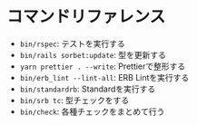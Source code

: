 # コマンドリファレンス

- `bin/rspec`: テストを実行する
- `bin/rails sorbet:update`: 型を更新する
- `yarn prettier . --write`: Prettierで整形する
- `bin/erb_lint --lint-all`: ERB Lintを実行する
- `bin/standardrb`: Standardを実行する
- `bin/srb tc`: 型チェックをする
- `bin/check`: 各種チェックをまとめて行う
